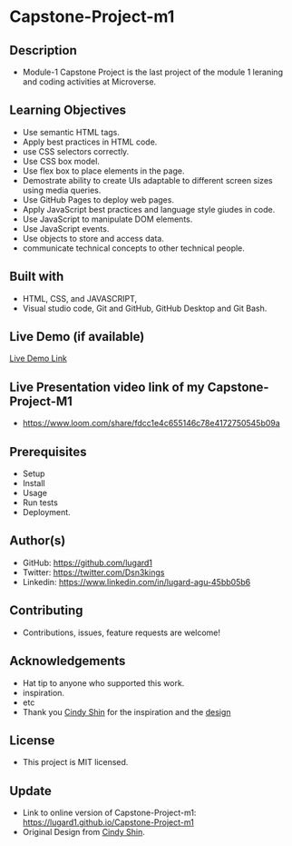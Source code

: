 # Capstone-Project-m1
## Description
- Module-1 Capstone Project is the last project of the module 1 leraning and coding activities at Microverse.
## Learning Objectives
- Use semantic HTML tags.
- Apply best practices in HTML code.
- use CSS selectors correctly.
- Use CSS box model.
- Use flex box to place elements in the page.
- Demostrate ability to create UIs adaptable to different screen sizes using media queries.
- Use GitHub Pages to deploy web pages.
- Apply JavaScript best practices and language style giudes in code.
- Use JavaScript to manipulate DOM elements.
- Use JavaScript events.
- Use objects to store and access data.
- communicate technical concepts to other technical people.
## Built with
- HTML, CSS, and JAVASCRIPT,
- Visual studio code, Git and GitHub, GitHub Desktop and Git Bash.
## Live Demo (if available)

[Live Demo Link](https://lugard1.github.io/Capstone-Project-m1/)

## Live Presentation video link of my Capstone-Project-M1
- https://www.loom.com/share/fdcc1e4c655146c78e4172750545b09a
## Prerequisites
- Setup
- Install
- Usage
- Run tests
- Deployment.
## Author(s)
- GitHub: https://github.com/lugard1
- Twitter: https://twitter.com/Dsn3kings
- Linkedin: https://www.linkedin.com/in/lugard-agu-45bb05b6
## Contributing
- Contributions, issues, feature requests are welcome!
## Acknowledgements
- Hat tip to anyone who supported this work.
- inspiration.
- etc
-  Thank you [Cindy Shin](https://www.behance.net/adagio07) for the inspiration and the [design](https://www.behance.net/gallery/29845175/CC-Global-Summit-2015) 
## License
- This project is MIT licensed.
## Update
- Link to online version of Capstone-Project-m1: https://lugard1.github.io/Capstone-Project-m1
- Original Design from [Cindy Shin](https://www.behance.net/adagio07).